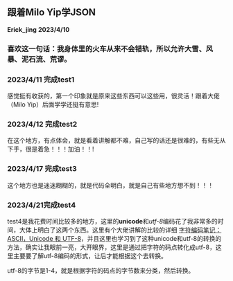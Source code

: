 ## 跟着**Milo Yip**学JSON
**Erick_jing**
**2023/4/10**

### 喜欢这一句话：我身体里的火车从来不会错轨，所以允许大雪、风暴、泥石流、荒谬。

### 2023/4/11 完成test1  

感觉挺有收获的，第一个印象就是原来这些东西可以这些用，很灵活！跟着大佬（Milo Yip）后面学学还挺有意思!  

### 2023/4/12 完成test2  

在这个地方，有点体会，就是看着讲解都不难，自己写的话还是很难的，有些无从下手，很是着急！！！加油！！!  

### 2023/4/17 完成test3  

这个地方也是迷迷糊糊的，就是代码全明白，就是自己有些地方想不到！！！  

### 2023/4/21完成test4

test4是我花费时间比较多的地方，这里的**unicode**和*utf-8*编码花了我非常多的时间，大体上明白了这两个东西。这里有个大佬讲解的比较的详细 [字符编码笔记：ASCII，Unicode 和 UTF-8](https://www.ruanyifeng.com/blog/2007/10/ascii_unicode_and_utf-8.html)，并且这里也学习到了这种unicode和utf-8的转换的方法，确实让我眼前一亮，大开眼界，这里是通过把字符的码点转化成utf-8，这里主要要了解utf-8编码的形式，让后才能根据这个去转换。

utf-8的字节是1-4，就是根据字符的码点的字节数来分类，然后转换。

